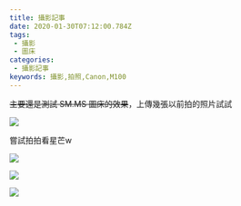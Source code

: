 ```yaml
---
title: 攝影記事
date: 2020-01-30T07:12:00.784Z
tags: 
 - 攝影
 - 圖床
categories: 
 - 攝影記事
keywords: 攝影,拍照,Canon,M100
---
```


~~主要還是測試 SM.MS 圖床的效果~~，上傳幾張以前拍的照片試試

![](https://i.loli.net/2020/01/30/JVqsIo4pWuzXTie.jpg)

<!-- more -->

嘗試拍拍看星芒w

![](https://i.loli.net/2020/01/30/J1fwkm2POjFRYgn.jpg)


![](https://i.loli.net/2020/01/30/jE9tQ1lr8WxGISP.jpg)


![](https://i.loli.net/2020/01/30/eZTIu8bUmDMdVtg.jpg)